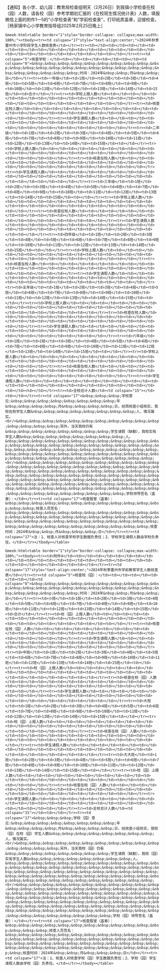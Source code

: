 【通知】各小学、幼儿园：教育局检查组明天（2月26日）到我镇小学检查在校（园）人数，请各校（园）参考学期初汇报的《在校班生情况统计表》人数，填报微信上面的附件1—5的“小学检查表”和“学前检查表”，打印纸质盖章，迎接检查。［杨家镇中心小学教育指导组2025年2月25日晚上］

`Gmeek-html<table border="1"style="border-collapse: collapse;max-width: 100%;"><tbody><tr><td colspan="17"style="text-align:center;">2024年秋季雷州市小学阶段学生人数核查表</td></tr><tr><td></td><td></td><td></td><td></td><td></td><td></td><td></td><td></td><td></td><td></td><td></td><td></td><td></td><td></td><td></td><td></td><td></td></tr><tr><td colspan="5">核查学校：</td><td></td><td></td><td></td><td></td><td colspan="8">&nbsp;&nbsp;&nbsp;&nbsp;&nbsp;&nbsp;&nbsp;&nbsp;&nbsp;&nbsp;&nbsp;&nbsp;&nbsp;&nbsp;&nbsp;&nbsp;&nbsp;&nbsp;&nbsp;&nbsp;&nbsp;&nbsp;&nbsp;&nbsp;&nbsp;&nbsp;&nbsp;时间：2024年&nbsp;&nbsp;月&nbsp;&nbsp;日</td></tr><tr><td>一年级</td><td>1班</td><td>2班</td><td>3班</td><td>4班</td><td>5班</td><td>6班</td><td>7班</td><td>8班</td><td>9班</td><td>10班</td><td>11班</td><td>12班</td><td>13班</td><td>14班</td><td>15班</td><td>合计</td></tr><tr><td>学校上报人数</td><td></td><td></td><td></td><td></td><td></td><td></td><td></td><td></td><td></td><td></td><td></td><td></td><td></td><td></td><td></td><td></td></tr><tr><td>核查在校人数</td><td></td><td></td><td></td><td></td><td></td><td></td><td></td><td></td><td></td><td></td><td></td><td></td><td></td><td></td><td></td><td></td></tr><tr><td>学生请假人数</td><td></td><td></td><td></td><td></td><td></td><td></td><td></td><td></td><td></td><td></td><td></td><td></td><td></td><td></td><td></td><td></td></tr><tr><td>二年级</td><td>1班</td><td>2班</td><td>3班</td><td>4班</td><td>5班</td><td>6班</td><td>7班</td><td>8班</td><td>9班</td><td>10班</td><td>11班</td><td>12班</td><td>13班</td><td>14班</td><td>15班</td><td></td></tr><tr><td>学校上报人数</td><td></td><td></td><td></td><td></td><td></td><td></td><td></td><td></td><td></td><td></td><td></td><td></td><td></td><td></td><td></td><td></td></tr><tr><td>核查在校人数</td><td></td><td></td><td></td><td></td><td></td><td></td><td></td><td></td><td></td><td></td><td></td><td></td><td></td><td></td><td></td><td></td></tr><tr><td>学生请假人数</td><td></td><td></td><td></td><td></td><td></td><td></td><td></td><td></td><td></td><td></td><td></td><td></td><td></td><td></td><td></td><td></td></tr><tr><td>三年级</td><td>1班</td><td>2班</td><td>3班</td><td>4班</td><td>5班</td><td>6班</td><td>7班</td><td>8班</td><td>9班</td><td>10班</td><td>11班</td><td>12班</td><td>13班</td><td>14班</td><td>15班</td><td></td></tr><tr><td>学校上报人数</td><td></td><td></td><td></td><td></td><td></td><td></td><td></td><td></td><td></td><td></td><td></td><td></td><td></td><td></td><td></td><td></td></tr><tr><td>核查在校人数</td><td></td><td></td><td></td><td></td><td></td><td></td><td></td><td></td><td></td><td></td><td></td><td></td><td></td><td></td><td></td><td></td></tr><tr><td>学生请假人数</td><td></td><td></td><td></td><td></td><td></td><td></td><td></td><td></td><td></td><td></td><td></td><td></td><td></td><td></td><td></td><td></td></tr><tr><td>四年级</td><td>1班</td><td>2班</td><td>3班</td><td>4班</td><td>5班</td><td>6班</td><td>7班</td><td>8班</td><td>9班</td><td>10班</td><td>11班</td><td>12班</td><td>13班</td><td>14班</td><td>15班</td><td></td></tr><tr><td>学校上报人数</td><td></td><td></td><td></td><td></td><td></td><td></td><td></td><td></td><td></td><td></td><td></td><td></td><td></td><td></td><td></td><td></td></tr><tr><td>核查在校人数</td><td></td><td></td><td></td><td></td><td></td><td></td><td></td><td></td><td></td><td></td><td></td><td></td><td></td><td></td><td></td><td></td></tr><tr><td>学生请假人数</td><td></td><td></td><td></td><td></td><td></td><td></td><td></td><td></td><td></td><td></td><td></td><td></td><td></td><td></td><td></td><td></td></tr><tr><td>五年级</td><td>1班</td><td>2班</td><td>3班</td><td>4班</td><td>5班</td><td>6班</td><td>7班</td><td>8班</td><td>9班</td><td>10班</td><td>11班</td><td>12班</td><td>13班</td><td>14班</td><td>15班</td><td></td></tr><tr><td>学校上报人数</td><td></td><td></td><td></td><td></td><td></td><td></td><td></td><td></td><td></td><td></td><td></td><td></td><td></td><td></td><td></td><td></td></tr><tr><td>核查在校人数</td><td></td><td></td><td></td><td></td><td></td><td></td><td></td><td></td><td></td><td></td><td></td><td></td><td></td><td></td><td></td><td></td></tr><tr><td>学生请假人数</td><td></td><td></td><td></td><td></td><td></td><td></td><td></td><td></td><td></td><td></td><td></td><td></td><td></td><td></td><td></td><td></td></tr><tr><td>六年级</td><td>1班</td><td>2班</td><td>3班</td><td>4班</td><td>5班</td><td>6班</td><td>7班</td><td>8班</td><td>9班</td><td>10班</td><td>11班</td><td>12班</td><td>13班</td><td>14班</td><td>15班</td><td></td></tr><tr><td>学校上报人数</td><td></td><td></td><td></td><td></td><td></td><td></td><td></td><td></td><td></td><td></td><td></td><td></td><td></td><td></td><td></td><td></td></tr><tr><td>核查在校人数</td><td></td><td></td><td></td><td></td><td></td><td></td><td></td><td></td><td></td><td></td><td></td><td></td><td></td><td></td><td></td><td></td></tr><tr><td>学生请假人数</td><td></td><td></td><td></td><td></td><td></td><td></td><td></td><td></td><td></td><td></td><td></td><td></td><td></td><td></td><td></td><td></td></tr><tr><td>全校总计人数</td><td colspan="15"></td><td></td></tr><tr><td colspan="17">&nbsp;&nbsp;&nbsp;学校意见:&nbsp;&nbsp;&nbsp;&nbsp;&nbsp;&nbsp;&nbsp;&nbsp;年&nbsp;&nbsp;&nbsp;&nbsp;月&nbsp;&nbsp;&nbsp;&nbsp;日，经局核查小组核实，我校在校学生人数&nbsp;&nbsp;&nbsp;&nbsp;&nbsp;&nbsp;&nbsp;&nbsp;人，情况属实。<br/>&nbsp;&nbsp;&nbsp;&nbsp;&nbsp;&nbsp;&nbsp;&nbsp;&nbsp;&nbsp;&nbsp;&nbsp;&nbsp;&nbsp;&nbsp;另外，当天我校仍有&nbsp;&nbsp;&nbsp;&nbsp;&nbsp;&nbsp;&nbsp;&nbsp;学生请假（缺勤），我校实有学生人数&nbsp;&nbsp;&nbsp;&nbsp;&nbsp;&nbsp;&nbsp;&nbsp;人。&nbsp;&nbsp;&nbsp;&nbsp;&nbsp;&nbsp;&nbsp;&nbsp;&nbsp;&nbsp;&nbsp;&nbsp;&nbsp;&nbsp;&nbsp;&nbsp;&nbsp;&nbsp;&nbsp;&nbsp;&nbsp;&nbsp;&nbsp;&nbsp;&nbsp;&nbsp;&nbsp;&nbsp;&nbsp;&nbsp;&nbsp;&nbsp;&nbsp;&nbsp;&nbsp;&nbsp;&nbsp;&nbsp;&nbsp;&nbsp;&nbsp;&nbsp;&nbsp;&nbsp;&nbsp;&nbsp;&nbsp;&nbsp;&nbsp;&nbsp;&nbsp;&nbsp;&nbsp;&nbsp;&nbsp;&nbsp;&nbsp;&nbsp;<br/>&nbsp;&nbsp;&nbsp;&nbsp;&nbsp;&nbsp;&nbsp;&nbsp;&nbsp;&nbsp;&nbsp;&nbsp;&nbsp;&nbsp;&nbsp;&nbsp;&nbsp;&nbsp;&nbsp;&nbsp;&nbsp;&nbsp;&nbsp;&nbsp;&nbsp;&nbsp;&nbsp;&nbsp;&nbsp;&nbsp;&nbsp;&nbsp;&nbsp;&nbsp;&nbsp;&nbsp;&nbsp;&nbsp;&nbsp;&nbsp;&nbsp;&nbsp;&nbsp;&nbsp;&nbsp;&nbsp;&nbsp;&nbsp;&nbsp;&nbsp;&nbsp;&nbsp;&nbsp;&nbsp;&nbsp;&nbsp;&nbsp;&nbsp;&nbsp;&nbsp;&nbsp;&nbsp;&nbsp;&nbsp;&nbsp;&nbsp;&nbsp;&nbsp;&nbsp;&nbsp;&nbsp;&nbsp;&nbsp;&nbsp;&nbsp;&nbsp;&nbsp;&nbsp;&nbsp;&nbsp;&nbsp;&nbsp;&nbsp;&nbsp;&nbsp;&nbsp;&nbsp;&nbsp;&nbsp;&nbsp;学校领导签名（盖章）：</td></tr><tr><td colspan="17">核查股室（盖章）：&nbsp;&nbsp;&nbsp;&nbsp;&nbsp;&nbsp;&nbsp;&nbsp;&nbsp;&nbsp;&nbsp;&nbsp;&nbsp;&nbsp;核查人员签名：&nbsp;&nbsp;&nbsp;&nbsp;&nbsp;&nbsp;&nbsp;&nbsp;&nbsp;&nbsp;&nbsp;&nbsp;&nbsp;&nbsp;&nbsp;&nbsp;&nbsp;&nbsp;&nbsp;&nbsp;&nbsp;&nbsp;&nbsp;&nbsp;&nbsp;&nbsp;&nbsp;&nbsp;&nbsp;&nbsp;&nbsp;&nbsp;&nbsp;&nbsp;&nbsp;&nbsp;&nbsp;&nbsp;&nbsp;&nbsp;&nbsp;&nbsp;&nbsp;&nbsp;&nbsp;&nbsp;核查时间：2024年&nbsp;&nbsp;月&nbsp;&nbsp;&nbsp;日</td></tr><tr><td colspan="17">注：1、核查人对核查学校学生数据负责任；2、学校学生请假人数由学校负责任。</td></tr></tbody></table>`

`Gmeek-html<table border="1"style="border-collapse: collapse;max-width: 100%;"><tbody><tr><td>附件4</td><td></td><td></td><td></td><td></td><td></td><td></td><td></td><td></td><td></td><td></td><td></td><td></td><td></td><td></td><td></td><td></td></tr><tr><td colspan="17"style="text-align:center;">2024年秋季雷州市学前教育学生人数核查表</td></tr><tr><td colspan="5">核查校（园）：</td><td></td><td></td><td></td><td></td><td colspan="8">&nbsp;&nbsp;&nbsp;&nbsp;&nbsp;&nbsp;&nbsp;&nbsp;&nbsp;&nbsp;&nbsp;&nbsp;&nbsp;&nbsp;&nbsp;&nbsp;&nbsp;&nbsp;&nbsp;&nbsp;&nbsp;&nbsp;&nbsp;&nbsp;&nbsp;&nbsp;&nbsp;时间：2024年&nbsp;&nbsp;月&nbsp;&nbsp;日</td></tr><tr><td>小班</td><td>1班</td><td>2班</td><td>3班</td><td>4班</td><td>5班</td><td>6班</td><td>7班</td><td>8班</td><td>9班</td><td>10班</td><td>11班</td><td>12班</td><td>13班</td><td>14班</td><td>15班</td><td>合计</td></tr><tr><td>校（园）上报人数</td><td></td><td></td><td></td><td></td><td></td><td></td><td></td><td></td><td></td><td></td><td></td><td></td><td></td><td></td><td></td><td></td></tr><tr><td>核查在校（园）人数</td><td></td><td></td><td></td><td></td><td></td><td></td><td></td><td></td><td></td><td></td><td></td><td></td><td></td><td></td><td></td><td></td></tr><tr><td>学生请假人数</td><td></td><td></td><td></td><td></td><td></td><td></td><td></td><td></td><td></td><td></td><td></td><td></td><td></td><td></td><td></td><td></td></tr><tr><td>中班</td><td>1班</td><td>2班</td><td>3班</td><td>4班</td><td>5班</td><td>6班</td><td>7班</td><td>8班</td><td>9班</td><td>10班</td><td>11班</td><td>12班</td><td>13班</td><td>14班</td><td>15班</td><td></td></tr><tr><td>校（园）上报人数</td><td></td><td></td><td></td><td></td><td></td><td></td><td></td><td></td><td></td><td></td><td></td><td></td><td></td><td></td><td></td><td></td></tr><tr><td>核查在校（园）人数</td><td></td><td></td><td></td><td></td><td></td><td></td><td></td><td></td><td></td><td></td><td></td><td></td><td></td><td></td><td></td><td></td></tr><tr><td>学生请假人数</td><td></td><td></td><td></td><td></td><td></td><td></td><td></td><td></td><td></td><td></td><td></td><td></td><td></td><td></td><td></td><td></td></tr><tr><td>大班</td><td>1班</td><td>2班</td><td>3班</td><td>4班</td><td>5班</td><td>6班</td><td>7班</td><td>8班</td><td>9班</td><td>10班</td><td>11班</td><td>12班</td><td>13班</td><td>14班</td><td>15班</td><td></td></tr><tr><td>校（园）上报人数</td><td></td><td></td><td></td><td></td><td></td><td></td><td></td><td></td><td></td><td></td><td></td><td></td><td></td><td></td><td></td><td></td></tr><tr><td>核查在校（园）人数</td><td></td><td></td><td></td><td></td><td></td><td></td><td></td><td></td><td></td><td></td><td></td><td></td><td></td><td></td><td></td><td></td></tr><tr><td>学生请假人数</td><td></td><td></td><td></td><td></td><td></td><td></td><td></td><td></td><td></td><td></td><td></td><td></td><td></td><td></td><td></td><td></td></tr><tr><td>大大班</td><td>1班</td><td>2班</td><td>3班</td><td>4班</td><td>5班</td><td>6班</td><td>7班</td><td>8班</td><td>9班</td><td>10班</td><td>11班</td><td>12班</td><td>13班</td><td>14班</td><td>15班</td><td></td></tr><tr><td>校（园）上报人数</td><td></td><td></td><td></td><td></td><td></td><td></td><td></td><td></td><td></td><td></td><td></td><td></td><td></td><td></td><td></td><td></td></tr><tr><td>核查在校（园）人数</td><td></td><td></td><td></td><td></td><td></td><td></td><td></td><td></td><td></td><td></td><td></td><td></td><td></td><td></td><td></td><td></td></tr><tr><td>学生请假人数</td><td></td><td></td><td></td><td></td><td></td><td></td><td></td><td></td><td></td><td></td><td></td><td></td><td></td><td></td><td></td><td></td></tr><tr><td>全校总计人数</td><td colspan="15"></td><td></td></tr><tr><td colspan="17">&nbsp;&nbsp;&nbsp;学校（园）意见:&nbsp;&nbsp;&nbsp;&nbsp;&nbsp;&nbsp;&nbsp;&nbsp;年&nbsp;&nbsp;&nbsp;&nbsp;月&nbsp;&nbsp;&nbsp;&nbsp;日，经核查小组核实，我校（园）在校（园）学生人数&nbsp;&nbsp;&nbsp;&nbsp;&nbsp;&nbsp;&nbsp;&nbsp;人，情况属实。<br/>&nbsp;&nbsp;&nbsp;&nbsp;&nbsp;&nbsp;&nbsp;&nbsp;&nbsp;&nbsp;&nbsp;&nbsp;&nbsp;&nbsp;&nbsp;另外，当天我校（园）仍有&nbsp;&nbsp;&nbsp;&nbsp;&nbsp;&nbsp;&nbsp;&nbsp;学生请假（缺勤），我校（园）实有学生人数&nbsp;&nbsp;&nbsp;&nbsp;&nbsp;&nbsp;&nbsp;&nbsp;人。&nbsp;&nbsp;&nbsp;&nbsp;&nbsp;&nbsp;&nbsp;&nbsp;&nbsp;&nbsp;&nbsp;&nbsp;&nbsp;&nbsp;&nbsp;&nbsp;&nbsp;&nbsp;&nbsp;&nbsp;&nbsp;&nbsp;&nbsp;&nbsp;&nbsp;&nbsp;&nbsp;&nbsp;&nbsp;&nbsp;&nbsp;&nbsp;&nbsp;&nbsp;&nbsp;&nbsp;&nbsp;&nbsp;&nbsp;&nbsp;&nbsp;&nbsp;&nbsp;&nbsp;&nbsp;&nbsp;&nbsp;&nbsp;&nbsp;&nbsp;&nbsp;&nbsp;&nbsp;&nbsp;&nbsp;&nbsp;&nbsp;&nbsp;<br/>&nbsp;&nbsp;&nbsp;&nbsp;&nbsp;&nbsp;&nbsp;&nbsp;&nbsp;&nbsp;&nbsp;&nbsp;&nbsp;&nbsp;&nbsp;&nbsp;&nbsp;&nbsp;&nbsp;&nbsp;&nbsp;&nbsp;&nbsp;&nbsp;&nbsp;&nbsp;&nbsp;&nbsp;&nbsp;&nbsp;&nbsp;&nbsp;&nbsp;&nbsp;&nbsp;&nbsp;&nbsp;&nbsp;&nbsp;&nbsp;&nbsp;&nbsp;&nbsp;&nbsp;&nbsp;&nbsp;&nbsp;&nbsp;&nbsp;&nbsp;&nbsp;&nbsp;&nbsp;&nbsp;&nbsp;&nbsp;&nbsp;&nbsp;&nbsp;&nbsp;&nbsp;&nbsp;&nbsp;&nbsp;&nbsp;&nbsp;&nbsp;&nbsp;&nbsp;&nbsp;&nbsp;&nbsp;&nbsp;&nbsp;&nbsp;&nbsp;&nbsp;&nbsp;&nbsp;&nbsp;&nbsp;&nbsp;&nbsp;&nbsp;&nbsp;&nbsp;&nbsp;&nbsp;&nbsp;学校（园）领导签名（盖章）：</td></tr><tr><td colspan="17">核查股室（盖章）：&nbsp;&nbsp;&nbsp;&nbsp;&nbsp;&nbsp;&nbsp;&nbsp;&nbsp;&nbsp;&nbsp;&nbsp;&nbsp;&nbsp;&nbsp;核查人员签名：&nbsp;&nbsp;&nbsp;&nbsp;&nbsp;&nbsp;&nbsp;&nbsp;&nbsp;&nbsp;&nbsp;&nbsp;&nbsp;&nbsp;&nbsp;&nbsp;&nbsp;&nbsp;&nbsp;&nbsp;&nbsp;&nbsp;&nbsp;&nbsp;&nbsp;&nbsp;&nbsp;&nbsp;&nbsp;&nbsp;&nbsp;&nbsp;&nbsp;&nbsp;&nbsp;&nbsp;&nbsp;&nbsp;&nbsp;&nbsp;&nbsp;&nbsp;&nbsp;&nbsp;&nbsp;&nbsp;&nbsp;&nbsp;核查时间：2024年&nbsp;&nbsp;月&nbsp;&nbsp;&nbsp;日</td></tr><tr><td colspan="17">注：1、核查人对核查学校（园）学生数据负责任；2、学校（园）学生请假人数由学校（园）负责任。</td></tr></tbody></table>`